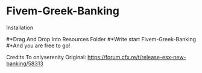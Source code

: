 # Fivem-Greek-Banking

Installation

#*Drag And Drop Into Resources Folder
#*Write start Fivem-Greek-Banking
#*And you are free to go!

Credits To onlyserenity Original: https://forum.cfx.re/t/release-esx-new-banking/58313
